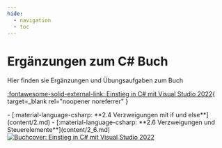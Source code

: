 ```yaml
---
hide:
  - navigation
  - toc
---
```


# Ergänzungen zum C# Buch

<div class="grid" markdown>
<div markdown>
Hier finden sie Ergänzungen und Übungsaufgaben zum Buch

[:fontawesome-solid-external-link: Einstieg in C# mit Visual Studio 2022](https://www.rheinwerk-verlag.de/einstieg-in-c-sharp-mit-visual-studio/?srsltid=AfmBOorY3PU_z9rlIXpotThlPFg9QL1k7HPnit9kBbW1_ycXkUyo_lNr){ target=_blank rel="noopener noreferrer" }

<div class="grid cards fancy" markdown>
<!-- - [:material-cursor-pointer: **1 Einführung**](content/1.md) -->
- [:material-language-csharp: **2.4 Verzweigungen mit if und else**](content/2.md)
- [:material-language-csharp: **2.6 Verzweigungen und Steuerelemente**](content/2_6.md)
<!-- - [:material-wrench: **3 Fehlerbehandlung**](content/3.md) -->
<!-- - [:material-language-csharp: **4 Erweiterte Grundlagen**](content/4.md) -->
<!-- - [:material-language-csharp: **5 Objektorientierte Programmierung**](content/5.md) -->
<!-- - [:material-dot-net: **6 Wichtige Klassen in .NET**](content/6.md) -->
<!-- - [:material-image-search: **7 Weitere Elemente eines Windows-Programms**](content/7.md) -->
<!-- - [:material-database: **8 Datenbankanwendungen**](content/8.md) -->
<!-- - [:material-draw: **9 Zeichnen mit GDI+**](content/9.md) -->
</div>

</div>

<a href="https://www.rheinwerk-verlag.de/einstieg-in-c-sharp-mit-visual-studio/?srsltid=AfmBOorY3PU_z9rlIXpotThlPFg9QL1k7HPnit9kBbW1_ycXkUyo_lNr" target="_blank" rel="noopener noreferrer">
  <img src="https://s3-eu-west-1.amazonaws.com/cover2.galileo-press.de/print/9783836288354_267.png" alt="Buchcover: Einstieg in C# mit Visual Studio 2022">
</a>

</div>
